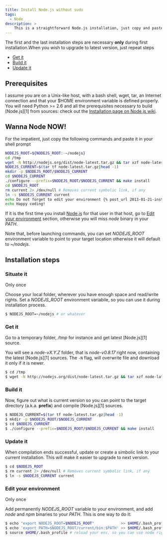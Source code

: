 ```yaml
---
title: Install Node.js without sudo
tags:
  - Node
description: >
    This is a straightforward Node.js installation, just copy and paste the commands in your shell prompt. Root permissions are not required!
---
```


<div class="alert alert-warning">The first and the last installation steps are necessary <strong>only</strong> during first installation.When you wish to upgrade to latest version, just repeat steps


<ul>
<li><a href="#get-it">Get it</a></li>
<li><a href="#build-it">Build it</a></li>
<li><a href="#update-it">Update it</a></li>
</ul>
</div>


## Prerequisites

I assume you are on a Unix-like host, with a bash shell, wget, tar, an Internet connection and that your $HOME environment variable is defined properly. You will need Python >= 2.6 and all the prerequisites necessary to build [Node.js][1] from sources: check out the [Installation page on Node.js wiki](https://github.com/joyent/node/wiki/Installation).

## Wanna Node NOW!

For the impatient, just copy the following commands and paste it in your shell prompt

```bash
NODEJS_ROOT=${NODEJS_ROOT:-~/nodejs}
cd /tmp
wget -N http://nodejs.org/dist/node-latest.tar.gz && tar xzf node-latest.tar.gz
NODEJS_CURRENT=$(tar tf node-latest.tar.gz|head -1)
mkdir -p $NODEJS_ROOT/$NODEJS_CURRENT
cd $NODEJS_CURRENT
./configure --prefix=$NODEJS_ROOT/$NODEJS_CURRENT && make install
cd $NODEJS_ROOT
rm current 2> /dev/null # Removes current symbolic link, if any
ln -s $NODEJS_CURRENT current
echo Do not forget to edit your environment {% post_url 2013-01-21-install-nodejs-without-sudo %}#edit-your-environment
echo Happy coding!
```

<div class="alert alert-danger"><p>If it is the first time you install <a href="http://nodejs.org/">Node.js</a> for that user in that host, go to <a href="#edit-your-environment">Edit your environment</a> section, otherwise you will miss <em>node</em> binary in your <em>PATH</em>.</p></div>

Note that, before launching commands, you can set *NODEJS_ROOT* environment variable to point to your target location otherwise it will default to *~/nodejs*.

## Installation steps

### Situate it

<span class="badge">Only once</span>

Choose your local folder, wherever you have enough space and read/write rights. Set a *NODEJS_ROOT* environment variabile, so you can use it during installation process.

```bash
$ NODEJS_ROOT=~/nodejs # or whatever
```

### Get it

Go to a temporary folder, */tmp* for instance and get latest [Node.js][1] source.

You will see a *node-vX.Y.Z* folder, that is *node-v0.8.17* right now, containing the latest [Node.js][1] sources. The `-N` flag, will overwrite file and download it only if it is newer.

```bash
$ cd /tmp
$ wget -N http://nodejs.org/dist/node-latest.tar.gz && tar xzf node-latest.tar.gz
```

### Build it

Now, figure out what is current version so you can point to the target directory (a.k.a. **prefix**) and compile [Node.js][1] sources.

```bash
$ NODEJS_CURRENT=$(tar tf node-latest.tar.gz|head -1)
$ mkdir -p $NODEJS_ROOT/$NODEJS_CURRENT
$ cd $NODEJS_CURRENT
$ ./configure --prefix=$NODEJS_ROOT/$NODEJS_CURRENT && make install
```

### Update it

When compilation ends successful, update or create a simbolic link to your current installation. This will make it easier to upgrade to next version.

```bash
$ cd $NODEJS_ROOT
$ rm current 2> /dev/null # Removes current symbolic link, if any
$ ln -s $NODEJS_CURRENT current
```

### Edit your environment

<span class="badge">Only once</span>

Add permanently *NODEJS_ROOT* variable to your environment, and add *node* and *npm* binaries to your *PATH*. This is one way to do it:

```bash
$ echo "export NODEJS_ROOT=$NODEJS_ROOT"            >> $HOME/.bash_profile
$ echo 'export PATH=$NODEJS_ROOT/current/bin:$PATH' >> $HOME/.bash_profile
$ source $HOME/.bash_profile # reload your env, so you can use node right now
```

